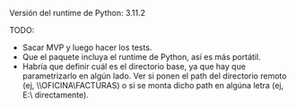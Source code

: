 Versión del runtime de Python: 3.11.2


TODO:
- Sacar MVP y luego hacer los tests.
- Que el paquete incluya el runtime de Python, así es más portátil.
- Habría que definir cuál es el directorio base, ya que hay que parametrizarlo
en algún lado. Ver si ponen el path del directorio remoto (ej, 
\\\OFICINA\FACTURAS) o si se monta dicho path en algúna letra (ej, E:\ 
directamente).
